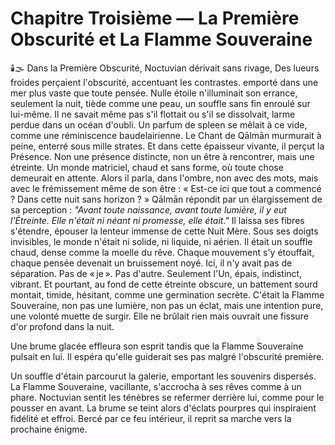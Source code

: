 # Chapitre Troisième — La Première Obscurité et La Flamme Souveraine
🕯️🌫️
Dans la Première Obscurité, Noctuvian dérivait sans rivage,
Des lueurs froides perçaient l'obscurité, accentuant les contrastes.
emporté dans une mer plus vaste que toute pensée.
Nulle étoile n'illuminait son errance,
seulement la nuit, tiède comme une peau,
un souffle sans fin enroulé sur lui-même.
Il ne savait même pas s'il flottait
ou s'il se dissolvait,
larme perdue dans un océan d'oubli.
Un parfum de spleen se mêlait à ce vide,
comme une réminiscence baudelairienne.
Le Chant de Qālmān murmurait à peine,
enterré sous mille strates.
Et dans cette épaisseur vivante,
il perçut la Présence.
Non une présence distincte,
non un être à rencontrer,
mais une étreinte.
Un monde matriciel,
chaud et sans forme,
où toute chose demeurait en attente.
Alors il parla,
dans l'ombre,
non avec des mots,
mais avec le frémissement même de son être :
« Est-ce ici que tout a commencé ?
Dans cette nuit sans horizon ? »
Qālmān répondit
par un élargissement de sa perception :
_"Avant toute naissance,
avant toute lumière,
il y eut l'Étreinte.
Elle n'était ni néant ni promesse,
elle était."_
Il laissa ses fibres s'étendre,
épouser la lenteur immense de cette Nuit Mère.
Sous ses doigts invisibles,
le monde n'était ni solide,
ni liquide,
ni aérien.
Il était un souffle chaud,
dense comme la moelle du rêve.
Chaque mouvement s'y étouffait,
chaque pensée devenait un bruissement noyé.
Ici,
il n'y avait pas de séparation.
Pas de « je ».
Pas d'autre.
Seulement l'Un,
épais,
indistinct,
vibrant.
Et pourtant,
au fond de cette étreinte obscure,
un battement sourd montait,
timide,
hésitant,
comme une germination secrète.
C'était la Flamme Souveraine,
non pas une lumière,
non pas un éclat,
mais une intention pure,
une volonté muette de surgir.
Elle ne brûlait rien
mais ouvrait une fissure d'or profond
dans la nuit.

Une brume glacée effleura son esprit tandis que la Flamme Souveraine pulsait en lui.
Il espéra qu'elle guiderait ses pas malgré l'obscurité première.

Un souffle d'étain parcourut la galerie, emportant les souvenirs dispersés.
La Flamme Souveraine, vacillante, s'accrocha à ses rêves comme à un phare.
Noctuvian sentit les ténèbres se refermer derrière lui, comme pour le pousser en avant.
La brume se teint alors d'éclats pourpres qui inspiraient fidélité et effroi.
Bercé par ce feu intérieur, il reprit sa marche vers la prochaine énigme.
